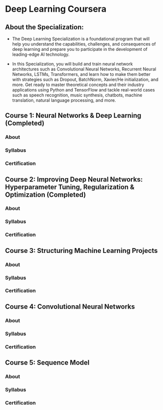 # Deep Learning Coursera 

## About the Specialization:
- The Deep Learning Specialization is a foundational program that will help you understand the capabilities, challenges, and consequences of deep learning and prepare you to participate in the development of leading-edge AI technology. 

- In this Specialization, you will build and train neural network architectures such as Convolutional Neural Networks, Recurrent Neural Networks, LSTMs, Transformers, and learn how to make them better with strategies such as Dropout, BatchNorm, Xavier/He initialization, and more. Get ready to master theoretical concepts and their industry applications using Python and TensorFlow and tackle real-world cases such as speech recognition, music synthesis, chatbots, machine translation, natural language processing, and more.

## Course 1: Neural Networks & Deep Learning (Completed)

### About

### Syllabus


### Certification


## Course 2: Improving Deep Neural Networks: Hyperparameter Tuning, Regularization & Optimization (Completed)


### About


### Syllabus


### Certification


## Course 3: Structuring Machine Learning Projects


### About


### Syllabus


### Certification


## Course 4: Convolutional Neural Networks


### About


### Syllabus


### Certification



## Course 5: Sequence Model


### About



### Syllabus


### Certification